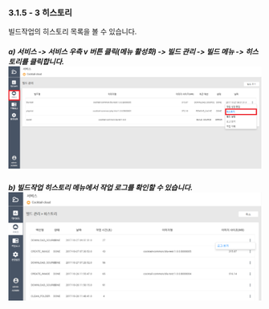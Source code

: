 ### 3.1.5 - 3 히스토리

빌드작업의 히스토리 목록을 볼 수 있습니다.

##### a\) 서비스 -&gt; 서비스 우측 v 버튼 클릭\(메뉴 활성화\) -&gt; 빌드 관리 -&gt; 빌드 메뉴 -&gt; 히스토리를 클릭합니다.![](/assets/히스토리.png)

##### b\) 빌드작업 히스토리 메뉴에서 작업 로그를 확인할 수 있습니다.![](/assets/히스토리2.png)



